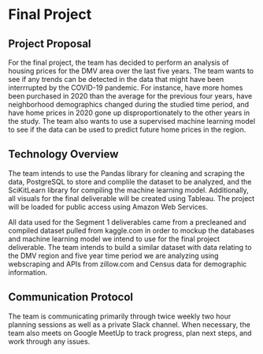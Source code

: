 # Final Project

## Project Proposal

For the final project, the team has decided to perform an analysis of housing prices for the DMV area over the last five years. The team wants to see if any trends can be detected in the data that might have been interrrupted by the COVID-19 pandemic. For instance, have more homes been purchased in 2020 than the average for the previous four years, have neighborhood demographics changed during the studied time period, and have home prices in 2020 gone up disproportionately to the other years in the study. The team also wants to use a supervised machine learning model to see if the data can be used to predict future home prices in the region.

## Technology Overview

The team intends to use the Pandas library for cleaning and scraping the data, PostgreSQL to store and complile the dataset to be analyzed, and the SciKitLearn library for compiling the machine learning model. Additionally, all visuals for the final deliverable will be created using Tableau. The project will be loaded for public access using Amazon Web Services.

All data used for the Segment 1 deliverables came from a precleaned and compiled dataset pulled from kaggle.com in order to mockup the databases and machine learning model we intend to use for the final project deliverable. The team intends to build a similar dataset with data relating to the DMV region and five year time period we are analyzing using webscraping and APIs from zillow.com and Census data for demographic information.

## Communication Protocol

The team is communicating primarily through twice weekly two hour planning sessions as well as a private Slack channel. When necessary, the team also meets on Google MeetUp to track progress, plan next steps, and work through any issues.
